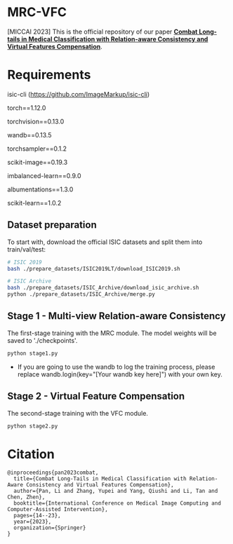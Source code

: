 # MRC-VFC

[MICCAI 2023] This is the official repository of our paper [**Combat Long-tails in Medical Classification with Relation-aware Consistency and Virtual Features Compensation**](https://peterlipan.github.io/data/MICCAI_23_Li_camera_ready.pdf).



# Requirements

isic-cli (https://github.com/ImageMarkup/isic-cli)

torch==1.12.0

torchvision==0.13.0

wandb==0.13.5

torchsampler==0.1.2

scikit-image==0.19.3

imbalanced-learn==0.9.0

albumentations==1.3.0

scikit-learn==1.0.2



## Dataset preparation

To start with, download the official ISIC datasets and split them into train/val/test:

```bash
# ISIC 2019
bash ./prepare_datasets/ISIC2019LT/download_ISIC2019.sh

# ISIC Archive
bash ./prepare_datasets/ISIC_Archive/download_isic_archive.sh
python ./prepare_datasets/ISIC_Archive/merge.py
```



## Stage 1 - Multi-view Relation-aware Consistency

The first-stage training with the MRC module. The model weights will be saved to './checkpoints'.

```bash
python stage1.py
```
* If you are going to use the wandb to log the training process, please replace wandb.login(key="[Your wandb key here]") with your own key.



## Stage 2 - Virtual Feature Compensation

The second-stage training with the VFC module. 

```bash
python stage2.py
```



# Citation

```
@inproceedings{pan2023combat,
  title={Combat Long-Tails in Medical Classification with Relation-Aware Consistency and Virtual Features Compensation},
  author={Pan, Li and Zhang, Yupei and Yang, Qiushi and Li, Tan and Chen, Zhen},
  booktitle={International Conference on Medical Image Computing and Computer-Assisted Intervention},
  pages={14--23},
  year={2023},
  organization={Springer}
}
```
